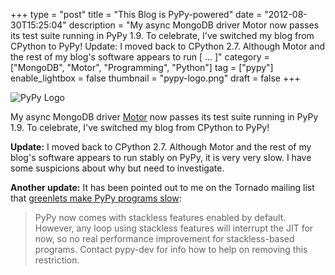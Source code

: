 +++
type = "post"
title = "This Blog is PyPy-powered"
date = "2012-08-30T15:25:04"
description = "My async MongoDB driver Motor now passes its test suite running in PyPy 1.9. To celebrate, I've switched my blog from CPython to PyPy! Update: I moved back to CPython 2.7. Although Motor and the rest of my blog's software appears to run [ ... ]"
category = ["MongoDB", "Motor", "Programming", "Python"]
tag = ["pypy"]
enable_lightbox = false
thumbnail = "pypy-logo.png"
draft = false
+++

<p><img style="display:block; margin-left:auto; margin-right:auto;" src="pypy-logo.png" alt="PyPy Logo" title="pypy-logo.png" border="0"   /></p>
<p>My async MongoDB driver <a href=https://motor.readthedocs.io/>Motor</a> now passes its test suite running in PyPy 1.9. To celebrate, I've switched my blog from CPython to PyPy!</p>
<p><strong>Update:</strong> I moved back to CPython 2.7. Although Motor and the rest of my blog's software appears to run stably on PyPy, it is very very slow. I have some suspicions about why but need to investigate.</p>
<p><strong>Another update:</strong> It has been pointed out to me on the Tornado mailing list that <a href="http://morepypy.blogspot.com/2011/11/pypy-17-widening-sweet-spot.html">greenlets make PyPy programs slow</a>:</p>
<blockquote>
<p>PyPy now comes with stackless features enabled by default. However, any loop using stackless features will interrupt
the JIT for now, so no real performance improvement for stackless-based programs. Contact pypy-dev for info how to 
help on removing this restriction.</p>
</blockquote>
